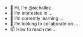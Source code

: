 - 👋 Hi, I’m @sichallez
- 👀 I’m interested in ...
- 🌱 I’m currently learning ...
- 💞️ I’m looking to collaborate on ...
- 📫 How to reach me ...

<!---
sichallez/sichallez is a ✨ special ✨ repository because its `README.md` (this file) appears on your GitHub profile.
You can click the Preview link to take a look at your changes.
--->

